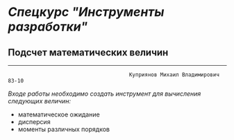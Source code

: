#      ***Спецкурс "Инструменты разработки"***
##      **Подсчет математических величин**
------------------------------------------------------------------------------  
                                           Куприянов Михаил Владимирович 83-10  

*Входе работы необходимо создать инструмент для вычисления следующих величин:*  
 - математическое ожидание
 - дисперсия
 - моменты различных порядков